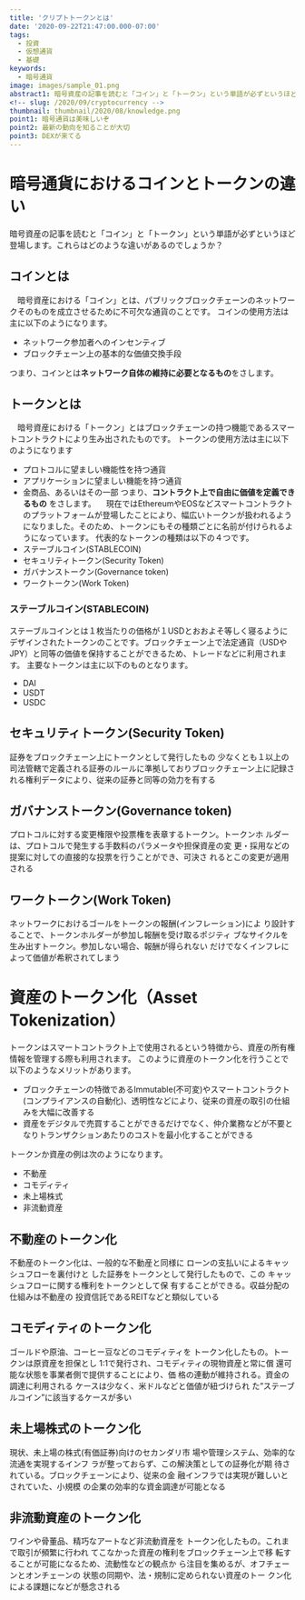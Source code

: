 ```yaml
---
title: 'クリプトトークンとは'
date: '2020-09-22T21:47:00.000-07:00'
tags:
  - 投資
  - 仮想通貨
  - 基礎
keywords:
  - 暗号通貨
image: images/sample_01.png
abstract1: 暗号資産の記事を読むと「コイン」と「トークン」という単語が必ずというほど登場します。これらはどのような違いがあるのでしょうか？
<!-- slug: /2020/09/cryptocurrency -->
thumbnail: thumbnail/2020/08/knowledge.png
point1: 暗号通貨は美味しいぞ
point2: 最新の動向を知ることが大切
point3: DEXが来てる
---
```


# 暗号通貨におけるコインとトークンの違い
暗号資産の記事を読むと「コイン」と「トークン」という単語が必ずというほど登場します。これらはどのような違いがあるのでしょうか？

## コインとは
　暗号資産における「コイン」とは、パブリックブロックチェーンのネットワークそのものを成立させるために不可欠な通貨のことです。
 コインの使用方法は主に以下のようになります。
 - ネットワーク参加者へのインセンティブ
 - ブロックチェーン上の基本的な価値交換手段

つまり、コインとは**ネットワーク自体の維持に必要となるもの**をさします。

## トークンとは
　暗号資産における「トークン」とはブロックチェーンの持つ機能であるスマートコントラクトにより生み出されたものです。
 トークンの使用方法は主に以下のようになります
 - プロトコルに望ましい機能性を持つ通貨
 - アプリケーションに望ましい機能を持つ通貨
 - 金商品、あるいはその一部
つまり、**コントラクト上で自由に価値を定義できるもの**
をさします。
　現在ではEthereumやEOSなどスマートコントラクトのプラットフォームが登場したことにより、幅広いトークンが扱われるようになりました。そのため、トークンにもその種類ごとに名前が付けられるようになっています。
 代表的なトークンの種類は以下の４つです。
 - ステーブルコイン(STABLECOIN)
 - セキュリティトークン(Security Token)
 - ガバナンストークン(Governance token)
 - ワークトークン(Work Token)

### ステーブルコイン(STABLECOIN)
ステーブルコインとは１枚当たりの価格が１USDとおおよそ等しく寝るようにデザインされたトークンのことです。ブロックチェーン上で法定通貨（USDやJPY）と同等の価値を保持することができるため、トレードなどに利用されます。
主要なトークンは主に以下のものとなります。
- DAI
- USDT
- USDC

## セキュリティトークン(Security Token)
証券をブロックチェーン上にトークンとして発行したもの
少なくとも１以上の司法管轄で定義される証券のルールに準拠しておりブロックチェーン上に記録される権利データにより、従来の証券と同等の効力を有する

## ガバナンストークン(Governance token)
プロトコルに対する変更権限や投票権を表章するトークン。トークンホ
ルダーは、プロトコルで発生する手数料のパラメータや担保資産の変
更・採用などの提案に対しての直接的な投票を行うことができ、可決さ
れるとこの変更が適用される
## ワークトークン(Work Token)
ネットワークにおけるゴールをトークンの報酬(インフレーション)によ
り設計することで、トークンホルダーが参加し報酬を受け取るポジティ
ブなサイクルを生み出すトークン。参加しない場合、報酬が得られない
だけでなくインフレによって価値が希釈されてしまう

# 資産のトークン化（Asset Tokenization）
トークンはスマートコントラクト上で使用されるという特徴から、資産の所有権情報を管理する際も利用されます。
このように資産のトークン化を行うことで以下のようなメリットがあります。
- ブロックチェーンの特徴であるImmutable(不可変)やスマートコントラクト(コンプライアンスの自動化)、透明性などにより、従来の資産の取引の仕組みを大幅に改善する
- 資産をデジタルで売買することができるだけでなく、仲介業務などが不要となりトランザクションあたりのコストを最小化することができる

トークンか資産の例は次のようになります。
- 不動産
- コモディティ
- 未上場株式
- 非流動資産

## 不動産のトークン化
不動産のトークン化は、一般的な不動産と同様に
ローンの支払いによるキャッシュフローを裏付けと
した証券をトークンとして発行したもので、この
キャッシュフローに関する権利をトークンとして保
有することができる。収益分配の仕組みは不動産の
投資信託であるREITなどと類似している

## コモディティのトークン化
ゴールドや原油、コーヒー豆などのコモディティを
トークン化したもの。トークンは原資産を担保とし
1:1で発行され、コモディティの現物資産と常に償
還可能な状態を事業者側で提供することにより、価
格の連動が維持される。資金の調達に利用される
ケースは少なく、米ドルなどと価値が紐づけられ
た”ステーブルコイン”に該当するケースが多い

## 未上場株式のトークン化
現状、未上場の株式(有価証券)向けのセカンダリ市
場や管理システム、効率的な流通を実現するインフ
ラが整っておらず、この解決策としての証券化が期
待されている。ブロックチェーンにより、従来の金
融インフラでは実現が難しいとされていた、小規模
の企業の効率的な資金調達が可能となる

## 非流動資産のトークン化
ワインや骨董品、精巧なアートなど非流動資産を
トークン化したもの。これまで取引が頻繁に行われ
てこなかった資産の権利をブロックチェーン上で移
転することが可能になるため、流動性などの観点か
ら注目を集めるが、オフチェーンとオンチェーンの
状態の同期や、法・規制に定められない資産のトー
クン化による課題になどが懸念される